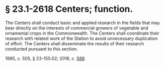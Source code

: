 # § 23.1-2618 Centers; function.

<p>The Centers shall conduct basic and applied research in the fields that may bear directly on the interests of commercial growers of vegetable and ornamental crops in the Commonwealth. The Centers shall coordinate their research with related work of the Station to avoid unnecessary duplication of effort. The Centers shall disseminate the results of their research conducted pursuant to this section.</p><p>1985, c. 505, § 23-155.02; 2016, c. <a href='http://lis.virginia.gov/cgi-bin/legp604.exe?161+ful+CHAP0588'>588</a>.</p>